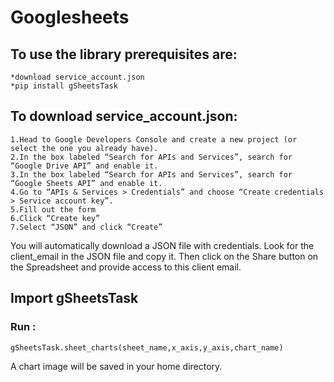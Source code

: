 # Googlesheets
## To use the library prerequisites are:
	*download service_account.json
	*pip install gSheetsTask

## To download service_account.json:
	1.Head to Google Developers Console and create a new project (or select the one you already have).
	2.In the box labeled “Search for APIs and Services”, search for “Google Drive API” and enable it.
	3.In the box labeled “Search for APIs and Services”, search for “Google Sheets API” and enable it.
	4.Go to “APIs & Services > Credentials” and choose “Create credentials > Service account key”.
	5.Fill out the form
	6.Click “Create key”
	7.Select “JSON” and click “Create”
You will automatically download a JSON file with credentials.
	Look for the client_email in the JSON file and copy it.
	Then click on the Share button on the Spreadsheet and provide access to this client email.
 
## Import gSheetsTask
### Run :
	gSheetsTask.sheet_charts(sheet_name,x_axis,y_axis,chart_name)
A chart image will be saved in your home directory.

